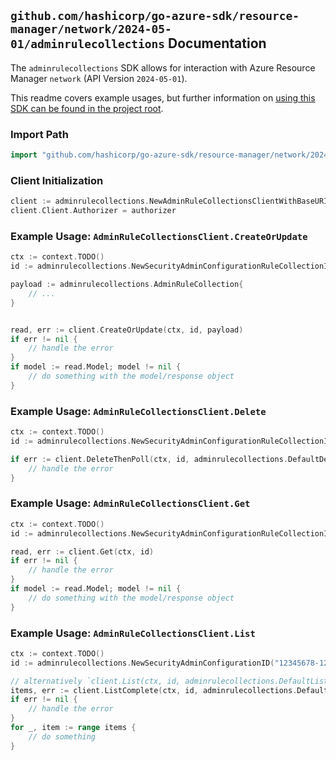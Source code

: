 
## `github.com/hashicorp/go-azure-sdk/resource-manager/network/2024-05-01/adminrulecollections` Documentation

The `adminrulecollections` SDK allows for interaction with Azure Resource Manager `network` (API Version `2024-05-01`).

This readme covers example usages, but further information on [using this SDK can be found in the project root](https://github.com/hashicorp/go-azure-sdk/tree/main/docs).

### Import Path

```go
import "github.com/hashicorp/go-azure-sdk/resource-manager/network/2024-05-01/adminrulecollections"
```


### Client Initialization

```go
client := adminrulecollections.NewAdminRuleCollectionsClientWithBaseURI("https://management.azure.com")
client.Client.Authorizer = authorizer
```


### Example Usage: `AdminRuleCollectionsClient.CreateOrUpdate`

```go
ctx := context.TODO()
id := adminrulecollections.NewSecurityAdminConfigurationRuleCollectionID("12345678-1234-9876-4563-123456789012", "example-resource-group", "networkManagerName", "securityAdminConfigurationName", "ruleCollectionName")

payload := adminrulecollections.AdminRuleCollection{
	// ...
}


read, err := client.CreateOrUpdate(ctx, id, payload)
if err != nil {
	// handle the error
}
if model := read.Model; model != nil {
	// do something with the model/response object
}
```


### Example Usage: `AdminRuleCollectionsClient.Delete`

```go
ctx := context.TODO()
id := adminrulecollections.NewSecurityAdminConfigurationRuleCollectionID("12345678-1234-9876-4563-123456789012", "example-resource-group", "networkManagerName", "securityAdminConfigurationName", "ruleCollectionName")

if err := client.DeleteThenPoll(ctx, id, adminrulecollections.DefaultDeleteOperationOptions()); err != nil {
	// handle the error
}
```


### Example Usage: `AdminRuleCollectionsClient.Get`

```go
ctx := context.TODO()
id := adminrulecollections.NewSecurityAdminConfigurationRuleCollectionID("12345678-1234-9876-4563-123456789012", "example-resource-group", "networkManagerName", "securityAdminConfigurationName", "ruleCollectionName")

read, err := client.Get(ctx, id)
if err != nil {
	// handle the error
}
if model := read.Model; model != nil {
	// do something with the model/response object
}
```


### Example Usage: `AdminRuleCollectionsClient.List`

```go
ctx := context.TODO()
id := adminrulecollections.NewSecurityAdminConfigurationID("12345678-1234-9876-4563-123456789012", "example-resource-group", "networkManagerName", "securityAdminConfigurationName")

// alternatively `client.List(ctx, id, adminrulecollections.DefaultListOperationOptions())` can be used to do batched pagination
items, err := client.ListComplete(ctx, id, adminrulecollections.DefaultListOperationOptions())
if err != nil {
	// handle the error
}
for _, item := range items {
	// do something
}
```
